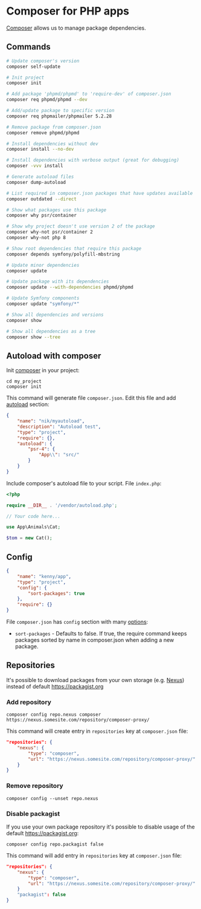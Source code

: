 # Composer for PHP apps

[Composer](https://getcomposer.org/download/) allows us to manage package dependencies.

## Commands

```bash
# Update composer's version
composer self-update

# Init project
composer init

# Add package 'phpmd/phpmd' to 'require-dev' of composer.json
composer req phpmd/phpmd --dev

# Add/update package to specific version
composer req phpmailer/phpmailer 5.2.28

# Remove package from composer.json
composer remove phpmd/phpmd

# Install dependencies without dev
composer install --no-dev

# Install dependencies with verbose output (great for debugging)
composer -vvv install

# Generate autoload files
composer dump-autoload

# List required in composer.json packages that have updates available
composer outdated --direct

# Show what packages use this package
composer why psr/container

# Show why project doesn't use version 2 of the package
composer why-not psr/container 2
composer why-not php 8

# Show root dependencies that require this package
composer depends symfony/polyfill-mbstring

# Update minor dependencies
composer update

# Update package with its dependencies
composer update --with-dependencies phpmd/phpmd

# Update Symfony components
composer update "symfony/*"

# Show all dependencies and versions
composer show

# Show all dependencies as a tree 
composer show --tree
```

## Autoload with composer

Init [composer](https://getcomposer.org/) in your project:

```
cd my_project
composer init
```

This command will generate file `composer.json`. 
Edit this file and add [autoload](https://getcomposer.org/doc/04-schema.md#psr-4) section:

```json
{
    "name": "nik/myautoload",
    "description": "Autoload test",
    "type": "project",
    "require": {},
    "autoload": {
        "psr-4": {
            "App\\": "src/"
        }
    }
}
```

Include composer's autoload file to your script. File `index.php`:

```php
<?php

require __DIR__ . '/vendor/autoload.php';

// Your code here...

use App\Animals\Cat;

$tom = new Cat();
```

## Config

```json
{
    "name": "kenny/app",
    "type": "project",
    "config": {
        "sort-packages": true
    },
    "require": {}
}
```

File `composer.json` has `config` section with many [options](https://getcomposer.org/doc/06-config.md):

- `sort-packages` - Defaults to false. If true, the require command keeps packages sorted by name in composer.json when adding a new package.

## Repositories

It's possible to download packages from your own storage (e.g. [Nexus](https://github.com/sonatype-nexus-community/nexus-repository-composer)) instead of default https://packagist.org

### Add repository

```
composer config repo.nexus composer https://nexus.somesite.com/repository/composer-proxy/
```

This command will create entry in `repositories` key at `composer.json` file:

```json
"repositories": {
    "nexus": {
        "type": "composer",
        "url": "https://nexus.somesite.com/repository/composer-proxy/"
    }
}
```

### Remove repository

```
composer config --unset repo.nexus
```

### Disable packagist

If you use your own package repository it's possible to disable usage of the default https://packagist.org:

```
composer config repo.packagist false
```

This command will add entry in `repositories` key at `composer.json` file:

```json
"repositories": {
    "nexus": {
        "type": "composer",
        "url": "https://nexus.somesite.com/repository/composer-proxy/"
    }
    "packagist": false
}
```
